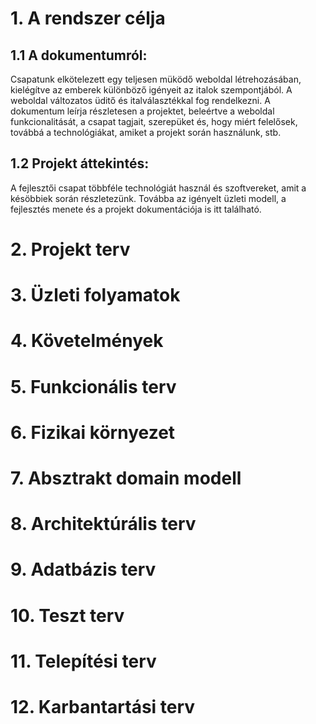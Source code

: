 #  1. A rendszer célja
## 1.1 A dokumentumról:
Csapatunk elkötelezett egy teljesen müködő weboldal létrehozásában, kielégítve az emberek különböző igényeit az italok szempontjából. A weboldal változatos üditő és italválasztékkal fog rendelkezni.
A dokumentum leírja részletesen a projektet, beleértve a weboldal funkcionalitását, a csapat tagjait, szerepüket és, hogy miért felelősek, továbbá a technológiákat, amiket a projekt során használunk, stb.
## 1.2 Projekt áttekintés:
A fejlesztői csapat többféle technológiát használ és szoftvereket, amit a késöbbiek során részletezünk. Továbba az igényelt üzleti modell, a fejlesztés menete és a projekt dokumentációja is itt található.

#  2. Projekt terv
#  3. Üzleti folyamatok
#  4. Követelmények
#  5. Funkcionális terv
#  6. Fizikai környezet
#  7. Absztrakt domain modell
#  8. Architektúrális terv
#  9. Adatbázis terv
#  10. Teszt terv
#  11. Telepítési terv
#  12. Karbantartási terv
